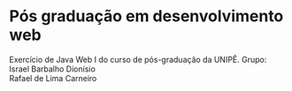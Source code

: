 # Pós graduação em desenvolvimento web
Exercício de Java Web I do curso de pós-graduação da UNIPÊ.
Grupo:
Israel Barbalho Dionísio</br>
Rafael de Lima Carneiro
